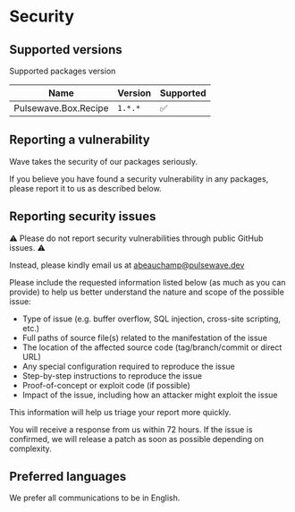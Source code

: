 # Security

## Supported versions

Supported packages version

| Name                 | Version | Supported          |
| -------------------- | ------- | ------------------ |
| Pulsewave.Box.Recipe | `1.*.*` | :white_check_mark: |

## Reporting a vulnerability

Wave takes the security of our packages seriously.

If you believe you have found a security vulnerability in any packages, please report it to us as described below.

## Reporting security issues

⚠️ Please do not report security vulnerabilities through public GitHub issues. ⚠️ 

Instead, please kindly email us at abeauchamp@pulsewave.dev

Please include the requested information listed below (as much as you can provide) to help us better understand the nature and scope of the possible issue:

- Type of issue (e.g. buffer overflow, SQL injection, cross-site scripting, etc.)
- Full paths of source file(s) related to the manifestation of the issue
- The location of the affected source code (tag/branch/commit or direct URL)
- Any special configuration required to reproduce the issue
- Step-by-step instructions to reproduce the issue
- Proof-of-concept or exploit code (if possible)
- Impact of the issue, including how an attacker might exploit the issue

This information will help us triage your report more quickly.

You will receive a response from us within 72 hours. If the issue is confirmed, we will release a patch as soon as possible depending on complexity.

## Preferred languages

We prefer all communications to be in English.